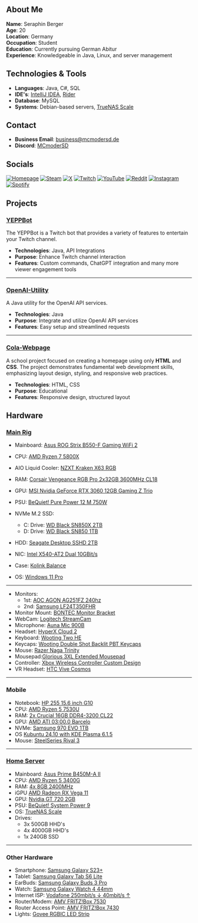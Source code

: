 <!-- **MCmoderSD/MCmoderSD** is a ✨ _special_ ✨ repository because its `README.md` (this file) appears on your GitHub profile.-->

## About Me

**Name**: Seraphin Berger <br>
**Age**: 20 <br>
**Location**: Germany <br>
**Occupation**: Student <br>
**Education**: Currently pursuing German Abitur <br>
**Experience**: Knowledgeable in Java, Linux, and server management <br>

## Technologies & Tools

- **Languages**: Java, C#, SQL
- **IDE's**: [IntelliJ IDEA](https://www.jetbrains.com/idea/), [Rider](https://www.jetbrains.com/rider/)
- **Database**: MySQL
- **Systems**: Debian-based servers, [TrueNAS Scale](https://www.truenas.com/truenas-scale/)

## Contact

- **Business Email**: [business@mcmodersd.de](mailto:business@mcmodersd.de)
- **Discord**: [MCmoderSD](https://mcmodersd.de/dc)

## Socials

[![Homepage](https://img.shields.io/badge/MCmoderSD.de-000?style=for-the-badge&logo=&logoColor=white&height=30)](https://mcmodersd.de/)
[![Steam](https://img.shields.io/badge/Steam-000?style=for-the-badge&logo=steam&logoColor=white&height=30)](https://steamcommunity.com/id/MCmoderSD/)
[![X](https://img.shields.io/badge/X-000000?style=for-the-badge&logo=x&logoColor=white&height=30)](https://www.twitter.com/MCmoderSD)
[![Twitch](https://img.shields.io/badge/Twitch-9146FF?style=for-the-badge&logo=twitch&logoColor=white&height=30)](https://www.twitch.tv/MCmoderSD)
[![YouTube](https://img.shields.io/badge/YouTube-FF0000?style=for-the-badge&logo=youtube&logoColor=white&height=30)](https://www.youtube.com/@MCmoderSD)
[![Reddit](https://img.shields.io/badge/Reddit-FF4500?style=for-the-badge&logo=reddit&logoColor=white&height=30)](https://www.reddit.com/user/MCmoderSD)
[![Instagram](https://img.shields.io/badge/Instagram-E4405F?style=for-the-badge&logo=instagram&logoColor=white&height=30)](https://www.instagram.com/MCmoderSD/)
[![Spotify](https://img.shields.io/badge/Spotify-1DB954?style=for-the-badge&logo=spotify&logoColor=white&height=30)](https://open.spotify.com/user/y4tppofw9yvrm98uqcfems44f)

## Projects

### [YEPPBot](https://github.com/MCmoderSD/YEPPBot/)
The YEPPBot is a Twitch bot that provides a variety of features to entertain your Twitch channel.

- **Technologies**: Java, API Integrations
- **Purpose**: Enhance Twitch channel interaction
- **Features**: Custom commands, ChatGPT integration and many more viewer engagement tools

---

### [OpenAI-Utility](https://github.com/MCmoderSD/OpenAI-Utility/)
A Java utility for the OpenAI API services.

- **Technologies**: Java
- **Purpose**: Integrate and utilize OpenAI API services
- **Features**: Easy setup and streamlined requests

---

### [Cola-Webpage](https://github.com/MCmoderSD/Cola-Webpage/)
A school project focused on creating a homepage using only **HTML** and **CSS**.
The project demonstrates fundamental web development skills, emphasizing layout design, styling, and responsive web practices.

- **Technologies**: HTML, CSS
- **Purpose**: Educational
- **Features**: Responsive design, structured layout

## Hardware

### [Main Rig](https://pcpartpicker.com/list/V9Txgn)
- Mainboard: [Asus ROG Strix B550-F Gaming WiFi 2](https://rog.asus.com/de/motherboards/rog-strix/rog-strix-b550-f-gaming-wifi-ii-model/)
- CPU: [AMD Ryzen 7 5800X](https://www.amd.com/de/products/cpu/amd-ryzen-7-5800x)
- AIO Liquid Cooler: [NZXT Kraken X63 RGB](https://nzxt.com/product/kraken-x63-rgb)
- RAM: [Corsair Vengeance RGB Pro 2x32GB 3600MHz CL18](https://www.corsair.com/de/de/p/memory/cmw64gx4m2d3600c18/vengeance-rgb-pro-64gb-2-x-32gb-ddr4-dram-3600mhz-c18-memory-kit-black-cmw64gx4m2d3600c18)
- GPU: [MSI Nvidia GeForce RTX 3060 12GB Gaming Z Trio](https://www.msi.com/Graphics-card/GeForce-RTX-3060-GAMING-Z-TRIO-12G)
- PSU: [BeQuiet! Pure Power 12 M 750W](https://www.bequiet.com/de/powersupply/4073)
- NVMe M.2 SSD:
  - C: Drive: [WD Black SN850X 2TB](https://shop.sandisk.com/de-de/products/ssd/internal-ssd/wd-black-sn850x-nvme-ssd?sku=WDS100T2X0E-00BCA0)
  - D: Drive: [WD Black SN850 1TB](https://www.westerndigital.com/de-de/products/internal-drives/wd-black-sn850-nvme-ssd)

- HDD: [Seagate Desktop SSHD 2TB](https://www.amazon.de/Seagate-Desktop-interne-Hybrid-Festplatte-7200rpm/dp/B00EIQTKAS)
- NIC: [Intel X540-AT2 Dual 10GBit/s](https://www.intel.de/content/www/de/de/products/sku/60020/intel-ethernet-controller-x540at2/specifications.html)
- Case: [Kolink Balance](https://kolink.eu/Home/case-1/midi-tower-2/others/balance-1.html)
- OS: [Windows 11 Pro](https://www.microsoft.com/de-de/windows/windows-11-pro)

---

- Monitors:
  - 1st: [AOC AGON AG251FZ 240hz](https://agon.aocmonitorap.com/my/product_ag251fz.php)
  - 2nd: [Samsung LF24T350FHR](https://www.samsung.com/de/monitors/flat/t35f-24-inch-ips-fhd-1080p-freesync-lf24t350fhrxen/)
- Monitor Mount: [BONTEC Monitor Bracket](https://www.amazon.de/gp/product/B01MR397OH/ref=ppx_yo_dt_b_asin_title_o04_s00?ie=UTF8&psc=1)
- WebCam: [Logitech StreamCam](https://www.logitech.com/de-de/products/webcams/streamcam.960-001281.html#buy-streamcam)
- Microphone: [Auna Mic 900B](https://www.auna.de/Mikrofone/Studio-Mikrofone/MIC-900B-USB-Kondensator-Mikrofon-schwarz-Niere-Studio-Schwarz-Schwarz.html)
- Headset: [HyperX Cloud 2](https://www.hyperxgaming.com/germany/de/headsets/cloud-gaming-headset?partnum=khx-hscp-rd)
- Keyboard: [Wooting Two HE](https://wooting.io/wooting-two-he)
- Keycaps: [Wooting Double Shot Backlit PBT Keycaps](https://wooting.io/product/wooting-double-shot-pbt-backlit-keycap-set-just-black?Language=ISO+German&Color=Just+Black)
- Mouse: [Razer Naga Trinity](https://www.razer.com/gaming-mice/razer-naga-trinity/RZ01-02410100-R3U1)
- Mousepad:[Glorious 3XL Extended Mousepad](https://www.pcgamingrace.com/products/glorious-3xl-extended-24x48-stealth-edition)
- Controller: [Xbox Wireless Controller Custom Design](https://xboxdesignlab.xbox.com/)
- VR Headset: [HTC Vive Cosmos](https://www.vive.com/de/product/vive-cosmos/overview/)

--- 

### Mobile
- Notebook: [HP 255 15.6 inch G10](https://www.notebooksbilliger.de/hp+255+g10+853t0es+805699)
- CPU: [AMD Ryzen 5 7530U](https://www.amd.com/de/products/processors/laptop/ryzen/7000-series/amd-ryzen-5-7530u.html)
- RAM: [2x Crucial 16GB DDR4-3200 CL22](https://www.notebooksbilliger.de/crucial+16gb+ddr4+3200+cl22+683186)
- GPU: [AMD ATI 03:00.0 Barcelo](https://www.techpowerup.com/gpu-specs/amd-barcelo.g1045)
- NVMe: [Samsung 970 EVO 1TB](https://www.samsung.com/de/memory-storage/solid-state-drives/ssd-970-evo-plus-nvme-m-2-1tb-mz-v7s1t0b/)
- OS [Kubuntu 24.10 with KDE Plasma 6.1.5](https://kubuntu.org/getkubuntu/)
- Mouse: [SteelSeries Rival 3](https://de.steelseries.com/gaming-mice/rival-3-wireless)

---

### [Home Server](https://pcpartpicker.com/list/W9NkGP)
- Mainboard: [Asus Prime B450M-A II](https://www.asus.com/de/motherboards-components/motherboards/prime/prime-b450m-a-ii/)
- CPU: [AMD Ryzen 5 3400G](https://www.mindfactory.de/product_info.php/AMD-Ryzen-5-3400G-4x-3-70GHz-So-AM4-BOX_1313642.html)
- RAM: [4x 8GB 2400MHz](https://www.amazon.de/Ballistix-BLS8G4D240FSC-Speicher-PC4-19200-288-Pin/dp/B0198QDLXO/ref=sr_1_7?__mk_de_DE=%C3%85M%C3%85%C5%BD%C3%95%C3%91&dchild=1&keywords=Crucial+Ballistix+Sport+LT+BLS4K8G4D240FSC&qid=1630305516&sr=8-7)
- iGPU [AMD Radeon RX Vega 11](https://www.notebookcheck.com/AMD-Radeon-RX-Vega-11-GPU-Ryzen-APU.278618.0.html)
- GPU: [Nvidia GT 720 2GB](https://www.mindfactory.de/product_info.php/2GB-MSI-GeForce-GT-720-GDDR5-Passiv-PCIe-2-0-x-8--Retail-_982919.html)
- PSU: [BeQuiet! System Power 9](https://www.bequiet.com/de/powersupply/1281)
- OS: [TrueNAS Scale](https://www.truenas.com/truenas-scale/)
- Drives:
  - 3x 500GB HHD's
  - 4x 4000GB HHD's
  - 1x 240GB SSD

---

### Other Hardware

- Smartphone: [Samsung Galaxy S23+](https://www.samsung.com/de/smartphones/galaxy-s23/buy/)
- Tablet: [Samsung Galaxy Tab S6 Lite](https://www.samsung.com/de/tablets/galaxy-tab-s/galaxy-tab-s6-lite-wi-fi-2022-edition-gray-128gb-sm-p613nzaedbt/)
- EarBuds: [Samsung Galaxy Buds 3 Pro](https://www.samsung.com/de/audio-sound/galaxy-buds/galaxy-buds3-pro-silver-sm-r630nzaadbt/)
- Watch: [Samsung Galaxy Watch 4 44mm](https://www.samsung.com/de/watches/galaxy-watch/galaxy-watch4-black-bluetooth-sm-r870nzkadbt/)
- Internet ISP: [Vodafone 250mbit/s ↓ 40mbit/s ↑](https://www.vodafone.de/)
- Router/Modem: [AMV FRITZ!Box 7530](https://avm.de/produkte/fritzbox/fritzbox-7530/)
- Router Access Point: [AMV FRITZ!Box 7430](https://www.mediamarkt.de/de/product/_avm-fritzbox-7430-20002733-router-107835303.html)
- Lights: [Govee RGBIC LED Strip](https://www.amazon.de/gp/product/B093PRYW1D/ref=ppx_yo_dt_b_asin_title_o01_s00?ie=UTF8&psc=1)
